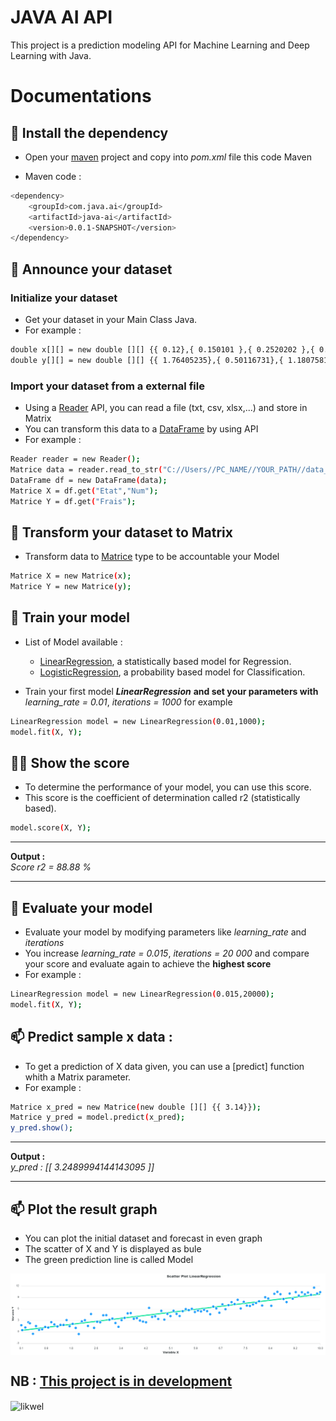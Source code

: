 
<h1>JAVA AI API</h1>

<p align="left">This project is a prediction modeling API for Machine Learning and Deep Learning with Java.</p>

# Documentations

## 🔭 Install the dependency 

* Open your [maven](https://maven.apache.org/) project and copy into <i>pom.xml</i> file this code Maven

* Maven code :
```sh
<dependency>
    <groupId>com.java.ai</groupId>
    <artifactId>java-ai</artifactId>
    <version>0.0.1-SNAPSHOT</version>
</dependency>
```

## 🌱 Announce your dataset

### Initialize your dataset
* Get your dataset in your Main Class Java.
* For example : 
```sh
double x[][] = new double [][] {{ 0.12},{ 0.150101 },{ 0.2520202 },{ 0.3530303 },{ 0.4040404 },{ 0.50505051},{ 0.60606061},{ 0.70707071},{ 0.80808081},{ 0.90909091},{ 1.01010101},{ 1.11111111},{ 1.21212121},{ 1.31313131},{ 1.41414141},{ 1.51515152},{ 1.61616162},{ 1.71717172},{ 1.81818182},{ 1.91919192},{ 2.02020202},{ 2.12121212},{ 2.22222222},{ 2.32323232},{ 2.42424242},{ 2.52525253},{ 2.62626263},{ 2.72727273},{ 2.82828283},{ 2.92929293},{ 3.03030303},{ 3.13131313},{ 3.23232323},{ 3.33333333},{ 3.43434343},{ 3.53535354},{ 3.63636364},{ 3.73737374},{ 3.83838384},{ 3.93939394},{ 4.04040404},{ 4.14141414},{ 4.24242424},{ 4.34343434},{ 4.44444444},{ 4.54545455},{ 4.64646465},{ 4.74747475},{ 4.84848485},{ 4.94949495},{ 5.05050505},{ 5.15151515},{ 5.25252525},{ 5.35353535},{ 5.45454545},{ 5.55555556},{ 5.65656566},{ 5.75757576},{ 5.85858586},{ 5.95959596},{ 6.06060606},{ 6.16161616},{ 6.26262626},{ 6.36363636},{ 6.46464646},{ 6.56565657},{ 6.66666667},{ 6.76767677},{ 6.86868687},{ 6.96969697},{ 7.07070707},{ 7.17171717},{ 7.27272727},{ 7.37373737},{ 7.47474747},{ 7.57575758},{ 7.67676768},{ 7.77777778},{ 7.87878788},{ 7.97979798},{ 8.08080808},{ 8.18181818},{ 8.28282828},{ 8.38383838},{ 8.48484848},{ 8.58585859},{ 8.68686869},{ 8.78787879},{ 8.88888889},{ 8.98989899},{ 9.09090909},{ 9.19191919},{ 9.29292929},{ 9.39393939},{ 9.49494949},{ 9.5959596 },{ 9.6969697 },{ 9.7979798 },{ 9.8989899 },{10}};
double y[][] = new double [][] {{ 1.76405235},{ 0.50116731},{ 1.18075819},{ 2.5439235 },{ 2.27159839},{-0.47222737},{ 1.55614902},{ 0.5557135 },{ 0.70486196},{ 1.31968941},{ 1.15414458},{ 2.56538462},{ 1.97315894},{ 1.43480633},{ 1.85800465},{ 1.84882584},{ 3.11024069},{ 1.51201345},{ 2.13124952},{ 1.06509618},{-0.5327878 },{ 2.77483072},{ 3.08665842},{ 1.5810673 },{ 4.69399705},{ 1.07088685},{ 2.67202114},{ 2.54008888},{ 4.36106204},{ 4.3986517 },{ 3.18525046},{ 3.50947565},{ 2.34453748},{ 1.35253687},{ 3.08643129},{ 3.6917025 },{ 4.86665432},{ 4.93975359},{ 3.45105702},{ 3.63709119},{ 2.99185108},{ 2.7213962 },{ 2.53615405},{ 6.29420974},{ 3.93479226},{ 4.10738024},{ 3.39366929},{ 5.5249651 },{ 3.234587  },{ 4.73675467},{ 4.15503849},{ 5.53841765},{ 4.74172011},{ 4.17290317},{ 5.42636323},{ 5.98388743},{ 5.72308288},{ 6.06004766},{ 5.22426376},{ 5.59685479},{ 5.38814561},{ 5.802063  },{ 5.44947998},{ 4.63735376},{ 6.64207261},{ 6.16387563},{ 5.03646832},{ 7.23045902},{ 5.9613885 },{ 7.02164237},{ 7.79979763},{ 7.30070008},{ 8.41212796},{ 6.13891155},{ 7.87708912},{ 6.89094748},{ 6.80597053},{ 7.19892811},{ 7.56723535},{ 8.03596332},{ 6.91565824},{ 9.08264467},{ 8.74849072},{ 6.8475947 },{ 9.97310068},{10.48174776},{ 9.86564826},{ 8.60795395},{ 7.81813627},{10.04435072},{ 8.68773214},{10.41436426},{ 9.50120427},{10.37057843},{ 9.85131589},{10.30253276},{ 9.70746972},{11.58385029},{10.02590199},{10.40198936}};
```
### Import your dataset from a external file
*   Using a [Reader](https://github.com/likwel/java-ai/blob/main/src/main/java/com/java/ai/reader/Reader.java) API, you can read a file (txt, csv, xlsx,...) and store in Matrix
*   You can transform this data to a [DataFrame](https://github.com/likwel/java-ai/blob/main/src/main/java/com/java/ai/processing/DataFrame.java) by using API
*   For example : 
```sh
Reader reader = new Reader();
Matrice data = reader.read_to_str("C://Users//PC_NAME//YOUR_PATH//data_test.txt","\\t");
DataFrame df = new DataFrame(data);
Matrice X = df.get("Etat","Num");
Matrice Y = df.get("Frais");
```

## 🤝 Transform your dataset to Matrix
* Transform data to [Matrice](https://github.com/likwel/java-ai/blob/main/src/main/java/com/java/ai/math/Matrice.java) type to be accountable your Model
```sh
Matrice X = new Matrice(x);
Matrice Y = new Matrice(y);
```

## 👯 Train your model
* List of Model available :
    -   [LinearRegression](https://github.com/likwel/java-ai/blob/main/src/main/java/com/java/ai/model/LinearRegression.java), a statistically based model for Regression.
    -   [LogisticRegression](https://github.com/likwel/java-ai/blob/main/src/main/java/com/java/ai/model/LogisticRegression.java), a probability based model for Classification.

* Train your first model <b><i>LinearRegression</i></b>
   <b>
        and set your parameters with 
    </b> <i>learning_rate = 0.01</i>, <i>iterations = 1000</i> for example

```sh
LinearRegression model = new LinearRegression(0.01,1000);
model.fit(X, Y);
```

## 👨‍💻 Show the score 
* To determine the performance of your model, you can use this score. 
* This score is the coefficient of determination called r2 (statistically based).
```sh
model.score(X, Y);
```
   <hr>
    <b>Output : </b><br>
    <i>Score r2 = 88.88 %</i>
    <hr>

## 📝 Evaluate your model
*   Evaluate your model by modifying parameters like <i>learning_rate </i> and <i>iterations</i>
*   You increase <i>learning_rate = 0.015</i>, <i>iterations = 20 000</i> and compare your score and evaluate again to achieve the <b>highest score</b>
*   For example :
```sh
LinearRegression model = new LinearRegression(0.015,20000);
model.fit(X, Y);
```
## 📫 Predict sample x data :
*   To get a prediction of X data given, you can use a [predict] function whith a Matrix parameter.
*   For example : 
```sh
Matrice x_pred = new Matrice(new double [][] {{ 3.14}});
Matrice y_pred = model.predict(x_pred);
y_pred.show();
```
   <hr>
    <b>Output : </b><br>
    <i>y_pred : [[ 3.2489994144143095 ]]</i>
    <hr>

## 📫 Plot the result graph
*   You can plot the initial dataset and forecast in even graph
*   The scatter of X and Y is displayed as bule
*   The green prediction line is called Model
 <img align="center" src="https://github.com/likwel/java-ai/blob/main/src/main/java/com/java/ai/teqlwe08.png" alt="forecast" />

## NB : [This project is in development](https://github.com/likwel/java-ai)</b>

<p><img align="center" src="https://github-readme-streak-stats.herokuapp.com/?user=likwel&" alt="likwel" /></p>
